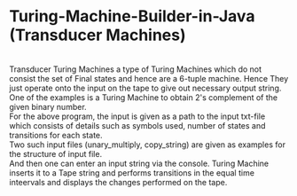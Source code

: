 # Turing-Machine-Builder-in-Java (Transducer Machines)
<br />Transducer Turing Machines a type of Turing Machines which do not consist the set of Final states and hence are a 6-tuple machine. Hence They just operate onto the input on the tape to give out necessary output string. One of the examples is a Turing Machine to obtain 2's complement of the given binary number.
<br />For the above program, the input is given as a path to the input txt-file which consists of details such as symbols used, number of states and transitions for each state.
<br />Two such input files (unary_multiply, copy_string) are given as examples for the structure of input file.
<br />And then one can enter an input string via the console. Turing Machine inserts it to a Tape string and performs transitions in the equal time inteervals and displays the changes performed on the tape.
